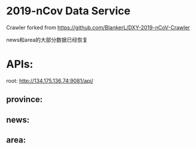 # 2019-nCov Data Service
Crawler forked from https://github.com/BlankerL/DXY-2019-nCoV-Crawler

news和area的大部分数据已经恢复

# APIs:
root: http://134.175.136.74:9081/api/


## province: 
## news:
## area:
